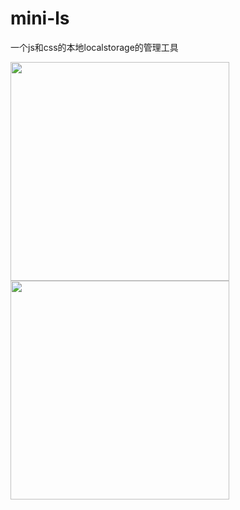 # mini-ls

一个js和css的本地localstorage的管理工具

<img width="350"  src="https://github.com/376968795/mini-ls/raw/master/assets/1.jpg"/>

<img width="350"  src="https://github.com/376968795/mini-ls/raw/master/assets/2.jpg"/>
